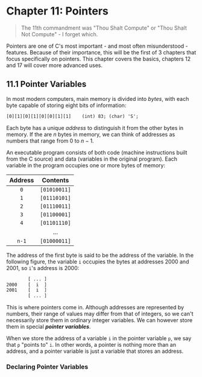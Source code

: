 # Chapter 11: Pointers

> The 11th commandment was "Thou Shalt Compute" or "Thou Shalt Not Compute" - I forget which.

Pointers are one of C's most important - and most often misunderstood - features. Because of their importance, this will be the first of 3 chapters that focus specifically on pointers. This chapter covers the basics, chapters 12 and 17 will cover more advanced uses.

## 11.1 Pointer Variables

In most modern computers, main memory is divided into *bytes*, with each byte capable of storing eight bits of information:

```txt
[0][1][0][1][0][0][1][1]    (int) 83; (char) 'S';
```

Each byte has a unique *address* to distinguish it from the other bytes in memory. If the are $n$ bytes in memory, we can think of addresses as numbers that range from $0$ to $n - 1$.

An executable program consists of both code (machine instructions built from the C source) and data (variables in the original program). Each variable in the program occupies one or more bytes of memory:

| Address | Contents     |
| :-----: | :----------: |
|  `0`    | `[01010011]` |
|  `1`    | `[01110101]` |
|  `2`    | `[01110011]` |
|  `3`    | `[01100001]` |
|  `4`    | `[01101110]` |
|         |     ...      |
|  `n-1`  | `[01000011]` |

The address of the first byte is said to be the address of the variable. In the following figure, the variable `i` occupies the bytes at addresses 2000 and 2001, so `i`'s address is 2000:

```txt
        [ ... ]
2000    [  i  ] 
2001    [  i  ]
        [ ... ]
```

This is where pointers come in. Although addresses are represented by numbers, their range of values may differ from that of integers, so we can't necessarily store them in ordinary integer variables. We can however store them in special ***pointer variables***. 

When we store the address of a variable `i` in the pointer variable `p`, we say that `p` "points to" `i`. In other words, a pointer is nothing more than an address, and a pointer variable is just a variable that stores an address.

### Declaring Pointer Variables

